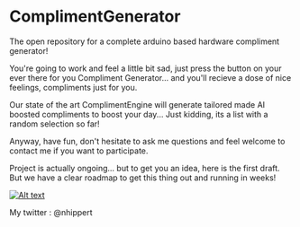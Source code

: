 # ComplimentGenerator
The open repository for a complete arduino based hardware compliment generator!

You're going to work and feel a little bit sad, just press the button on your ever there for you Compliment Generator... and you'll recieve a dose of nice feelings, compliments just for you.

Our state of the art ComplimentEngine will generate tailored made AI boosted compliments to boost your day... Just kidding, its a list with a random selection so far!

Anyway, have fun, don't hesitate to ask me questions and feel welcome to contact me if you want to participate.

Project is actually ongoing... but to get you an idea, here is the first draft. But we have a clear roadmap to get this thing out and running in weeks!

[![Alt text](https://img.youtube.com/vi/VZAMnIOjnCs/0.jpg)](https://youtu.be/VZAMnIOjnCs)


My twitter : @nhippert
